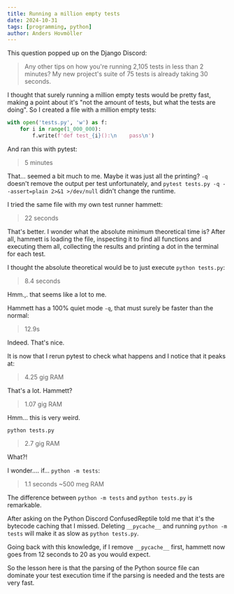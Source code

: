 ```yaml
---
title: Running a million empty tests
date: 2024-10-31 
tags: [programming, python]
author: Anders Hovmöller
---
```


This question popped up on the Django Discord:

>    Any other tips on how you're running 2,105 tests in less than 2 minutes? My new project's suite of 75 tests is already taking 30 seconds. 

I thought that surely running a million empty tests would be pretty fast, making a point about it's "not the amount of tests, but what the tests are doing". So I created a file with a million empty tests:


```py
with open('tests.py', 'w') as f:
    for i in range(1_000_000):
        f.write(f'def test_{i}():\n    pass\n')
```


And ran this with pytest:


> 5 minutes

That... seemed a bit much to me. Maybe it was just all the printing? `-q` doesn't remove the output per test unfortunately, and `pytest tests.py -q --assert=plain 2>&1 >/dev/null` didn't change the runtime.

I tried the same file with my own test runner hammett:

> 22 seconds

That's better. I wonder what the absolute minimum theoretical time is? After all, hammett is loading the file, inspecting it to find all functions and executing them all, collecting the results and printing a dot in the terminal for each test. 
 
I thought the absolute theoretical would be to just execute `python tests.py`:

> 8.4 seconds

Hmm.,. that seems like a lot to me. 
 
Hammett has a 100% quiet mode `-q`, that must surely be faster than the normal:

> 12.9s

Indeed. That's nice.
 
It is now that I rerun pytest to check what happens and I notice that it peaks at:

> 4.25 gig RAM

That's a lot. Hammett?

> 1.07 gig RAM

Hmm... this is very weird.

`python tests.py`

> 2.7 gig RAM

What?!

I wonder.... if... `python -m tests`:

> 1.1 seconds
> ~500 meg RAM

The difference between `python -m tests` and `python tests.py` is remarkable. 
 
After asking on the Python Discord ConfusedReptile told me that it's the bytecode caching that I missed. Deleting `__pycache__` and running `python -m tests` will make it as slow as `python tests.py`.

Going back with this knowledge, if I remove `__pycache__` first, hammett now goes from 12 seconds to 20 as you would expect. 

So the lesson here is that the parsing of the Python source file can dominate your test execution time if the parsing is needed and the tests are very fast. 
